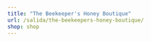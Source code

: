 ```yaml
---
title: "The Beekeeper's Honey Boutique"
url: /salida/the-beekeepers-honey-boutique/
shop: shop
---
```

